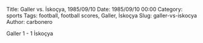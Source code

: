 Title: Galler vs. İskoçya, 1985/09/10
Date: 1985/09/10 00:00
Category: sports
Tags: football, football scores, Galler, İskoçya
Slug: galler-vs-iskocya
Author: carbonero


Galler 1 - 1 İskoçya

